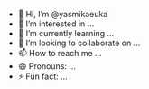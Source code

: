 - 👋 Hi, I’m @yasmikaeuka
- 👀 I’m interested in ...
- 🌱 I’m currently learning ...
- 💞️ I’m looking to collaborate on ...
- 📫 How to reach me ...
- 😄 Pronouns: ...
- ⚡ Fun fact: ...

<!---
yasmikaeuka/yasmikaeuka is a ✨ special ✨ repository because its `README.md` (this file) appears on your GitHub profile.
You can click the Preview link to take a look at your changes.
--->
